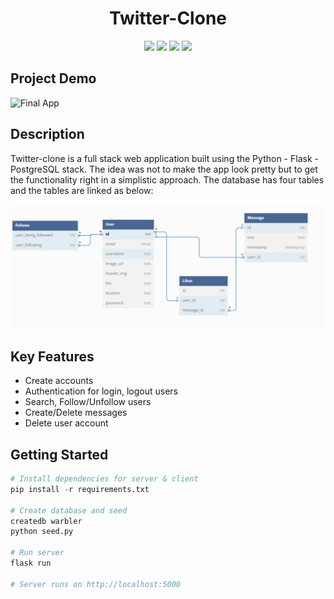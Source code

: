 <h1 align="center">
  Twitter-Clone
</h1>
<p align="center">
  <img src="https://img.shields.io/badge/Python-blue">
  <img src="https://img.shields.io/badge/Flask-pink">
  <img src ="https://img.shields.io/badge/PostgreSQL-green">
  <img src ="https://img.shields.io/badge/SQLAlchemy-orange">
</p>

## Project Demo
![Final App](/demo.gif)

## Description
Twitter-clone is a full stack web application built using the Python - Flask - PostgreSQL stack. The idea was not to make the app look pretty but to get the functionality right in a simplistic approach. The database has four tables and the tables are linked as below:

![Database design](db_diagram.png)

## Key Features

- Create accounts
- Authentication for login, logout users
- Search, Follow/Unfollow users
- Create/Delete messages
- Delete user account

## Getting Started

```python
# Install dependencies for server & client
pip install -r requirements.txt

# Create database and seed
createdb warbler
python seed.py

# Run server
flask run 

# Server runs on http://localhost:5000 
```